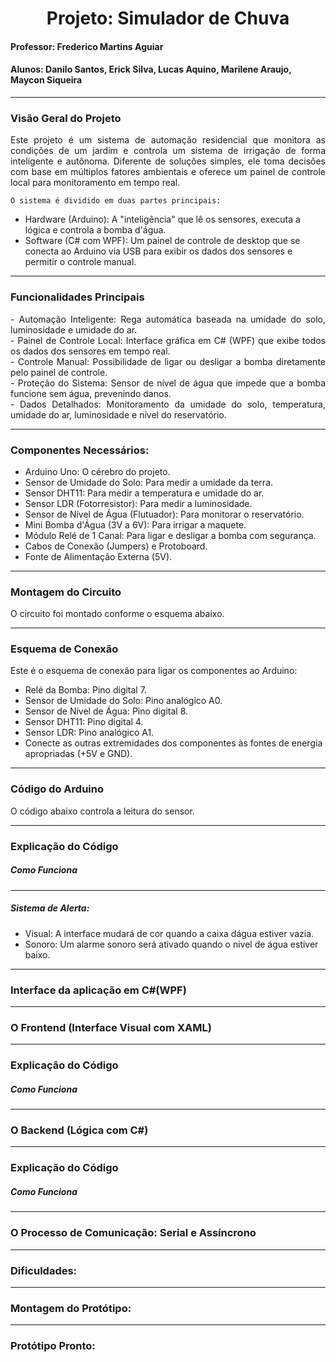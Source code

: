 <h1 align = center> Projeto: Simulador de Chuva </h1>
<h4> Professor: Frederico Martins Aguiar </h4>
<h4> Alunos: Danilo Santos, Erick Silva, Lucas Aquino, Marilene Araujo, Maycon Siqueira </h4>

<hr>
<h3> Visão Geral do Projeto </h3>

<p align="justify">
	Este projeto é um sistema de automação residencial que monitora as condições de um jardim e controla um sistema de irrigação de forma inteligente e autônoma. Diferente de soluções simples, ele toma decisões com base em múltiplos fatores ambientais e oferece um painel de controle local para monitoramento em tempo real.

	O sistema é dividido em duas partes principais:
- Hardware (Arduino): A "inteligência" que lê os sensores, executa a lógica e controla a bomba d'água.
- Software (C# com WPF): Um painel de controle de desktop que se conecta ao Arduino via USB para exibir os dados dos sensores e permitir o controle manual.
</p>

<hr>

<h3> Funcionalidades Principais  </h3>

<p align="justify">
- Automação Inteligente: Rega automática baseada na umidade do solo, luminosidade e umidade do ar.<br>
- Painel de Controle Local: Interface gráfica em C# (WPF) que exibe todos os dados dos sensores em tempo real.<br>
- Controle Manual: Possibilidade de ligar ou desligar a bomba diretamente pelo painel de controle.<br>
- Proteção do Sistema: Sensor de nível de água que impede que a bomba funcione sem água, prevenindo danos.<br>
- Dados Detalhados: Monitoramento da umidade do solo, temperatura, umidade do ar, luminosidade e nível do reservatório.<br>
</p>

<hr>

<h3> Componentes Necessários: </h3>

- Arduino Uno: O cérebro do projeto.
- Sensor de Umidade do Solo: Para medir a umidade da terra.
- Sensor DHT11: Para medir a temperatura e umidade do ar.
- Sensor LDR (Fotorresistor): Para medir a luminosidade.
- Sensor de Nível de Água (Flutuador): Para monitorar o reservatório.
- Mini Bomba d'Água (3V a 6V): Para irrigar a maquete.
- Módulo Relé de 1 Canal: Para ligar e desligar a bomba com segurança.
- Cabos de Conexão (Jumpers) e Protoboard.
- Fonte de Alimentação Externa (5V).

<hr>
<h3> Montagem do Circuito </h3> 

<p align="justify"> 
	O circuito foi montado conforme o esquema abaixo.
 </p>

<hr>

<h3> Esquema de Conexão </h3> 

 <p align="justify">
	Este é o esquema de conexão para ligar os componentes ao Arduino:
	 
- Relé da Bomba: Pino digital 7.
- Sensor de Umidade do Solo: Pino analógico A0.
- Sensor de Nível de Água: Pino digital 8.
- Sensor DHT11: Pino digital 4.
- Sensor LDR: Pino analógico A1.
- Conecte as outras extremidades dos componentes às fontes de energia apropriadas (+5V e GND).
</p>

<hr>

<h3> Código do Arduino </h3> 

 <p align="justify">
	O código abaixo controla a leitura do sensor. 
</p>

<hr>

<h3> Explicação do Código </h3> 

<p align="justify">
  <h5> Como Funciona </h5>
</p>

<hr>

<h5> Sistema de Alerta: </h5>

- Visual: A interface mudará de cor quando a caixa dágua estiver vazia.<br>
- Sonoro: Um alarme sonoro será ativado quando o nivel de água estiver baixo.

<hr>

<h3>Interface da aplicação em C#(WPF)</h3> 

<hr>

<h3> O Frontend (Interface Visual com XAML)</h3> 

<hr>

<h3> Explicação do Código </h3> 

<p align="justify">
	<h5> Como Funciona </h5>
</p>

<hr>

<h3> O Backend (Lógica com C#) </h3> 

<hr>

<h3> Explicação do Código </h3> 

<p align="justify">
	<h5> Como Funciona </h5>
</p>

<hr>

<h3> O Processo de Comunicação: Serial e Assíncrono </h3>

<hr>

<h3> Dificuldades: </h3>

<hr>

<h3> Montagem do Protótipo: </h3>

<hr>

<h3> Protótipo Pronto: </h3>
